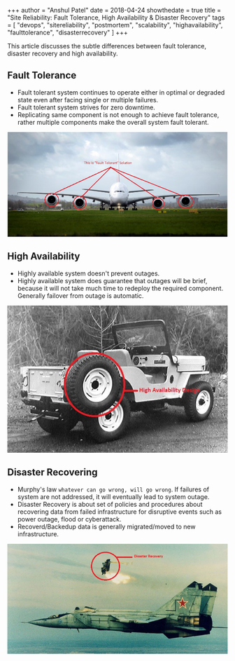 +++
author = "Anshul Patel"
date = 2018-04-24
showthedate = true
title = "Site Reliability: Fault Tolerance, High Availability & Disaster Recovery"
tags = [
    "devops",
    "sitereliability",
    "postmortem",
    "scalability",
    "highavailability",
    "faulttolerance",
    "disasterrecovery"
]
+++

This article discusses the subtle differences between fault tolerance, disaster recovery and high availability.

<!--more-->

## Fault Tolerance

* Fault tolerant system continues to operate either in optimal or degraded state even after facing single or multiple failures.
* Fault tolerant system strives for zero downtime.
* Replicating same component is not enough to achieve fault tolerance, rather multiple components make the overall system fault tolerant.

![Fault Tolerance](/img/airplane-fault-tolerance.jpg)



## High Availability

* Highly available system doesn't prevent outages. 
* Highly available system does guarantee that outages will be brief, because it will not take much time to redeploy the required component. Generally failover from outage is automatic.

![High Availability](/img/jeep-ha.jpg)



## Disaster Recovering

* Murphy's law `whatever can go wrong, will go wrong`. If failures of system are not addressed, it will eventually lead to system outage.
* Disaster Recovery is about set of policies and procedures about recovering data from failed infrastructure for disruptive events such as power outage, flood or cyberattack. 
* Recoverd/Backedup data is generally migrated/moved to new infrastructure.

![Disaster Recovery](/img/disaster-recovery-ejection.jpg)
